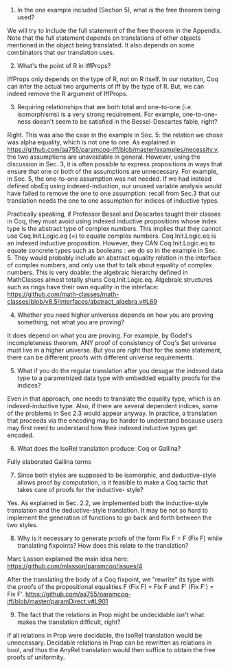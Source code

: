 1. In the one example included (Section 5), what is the free theorem being used?

We will try to include the full statement of the free theorem in the Appendix. Note that the full statement depends on translations of other objects mentioned in the object being translated. It also depends
on some combinators that our translation uses.

2. What's the point of R in IffProps?

IffProps only depends on the type of R, not on R itself. In our notation, Coq can infer the actual two arguments of iff by the type of R. But, we can indeed remove the R argument of IffProps.

3. Requiring relationships that are both total and one-to-one (i.e. isomorphisms) is a very strong requirement. For example, one-to-one-ness doesn't seem to be satisfied in the Bessel-Descartes fable, right?

Right. This was also the case in the example in Sec. 5: the relation we chose was alpha equality, which is not one to one.
As explained in https://github.com/aa755/paramcoq-iff/blob/master/examples/necessity.v, the two assumptions are unavoidable in general. 
However, using the discussion in Sec. 3, it is often possible to express propositions in ways that ensure that one or both of the assumptions are  unnecessary. 
For example, in Sec. 5, the one-to-one assumption was not needed. If we had instead defined obsEq using indexed-induction, our unused variable analysis would have failed to remove the one to one assumption: recall from Sec.3 that our translation needs the one to one assumption for indices of inductive types.

Practically speaking, if Professor Bessel and Descartes taught their classes in Coq, they must avoid using indexed inductive propositions whose index type is the abstract type of complex numbers. This implies that they cannot
use Coq.Init.Logic.eq (=) to equate complex numbers. Coq.Init.Logic.eq is an indexed inductive proposition. However, they CAN Coq.Init.Logic.eq to equate concrete types such as booleans : we do so in the example in Sec. 5.
They would probably include an abstract equality relation in the interface of complex numbers, and only use that to talk about equality of complex numbers.
This is very doable: the algebraic hierarchy defined in MathClasses almost totally shuns Coq.Init.Logic.eq. Algebraic structures such as rings have their own equality in the interface:
https://github.com/math-classes/math-classes/blob/v8.5/interfaces/abstract_algebra.v#L69

4. Whether you need higher universes depends on how you are proving something, not what you are proving?

It does depend on what you are proving. For example, by Godel's incompleteness theorem, ANY proof of consistency of Coq's Set universe must live in a higher universe. But you are right that for the same statement, there can be different proofs with different universe requirements.


5. What if you do the regular translation after you desugar the indexed data type to a parametrized data type with embedded equality proofs for the indices?

Even in that approach, one needs to translate the equality type, which is an indexed-inductive type. Also, if there are several dependent indices, some of the problems in Sec 2.3 would appear anyway.
In practice, a translation that proceeds via the encoding may be harder to understand because users may first need to understand how their indexed inductive types get encoded.

6. What does the IsoRel translation produce: Coq or Gallina? 

Fully elaborated Gallina terms

7.  Since both styles are supposed to be isomorphic, and deductive-style allows proof by computation, is it feasible to make a Coq tactic that takes care of proofs for the inductive- style?

Yes. As explained in Sec. 2.2, we implemented both the inductive-style translation and the deductive-style translation.
It may be not so hard to implement the generation of functions to go back and forth between the two styles.

8. Why is it necessary to generate proofs of the form Fix F = F (Fix F) while translating fixpoints? How does this relate to the translation?

Marc Lasson explained the main idea here:
https://github.com/mlasson/paramcoq/issues/4

After the translating the body of a Coq fixpoint, we "rewrite" its type with the proofs of the propositional equalities  F (Fix F) = Fix F  and F' (Fix F') = Fix F'. 
https://github.com/aa755/paramcoq-iff/blob/master/paramDirect.v#L901


9.  The fact that the relations in Prop might be undecidable isn't what makes the translation difficult, right?

If all relations in Prop were decidable, the IsoRel translation would be unnecessary.
Decidable relations in Prop can be rewritten as relations in bool, and thus the AnyRel translation would then suffice to obtain the free proofs of uniformity.

